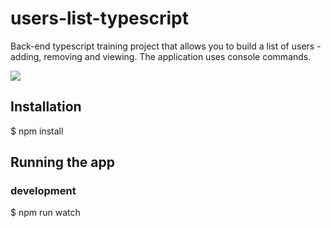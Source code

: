 # users-list-typescript

Back-end typescript training project that allows you to build a list of users - adding, removing and viewing. The application uses console commands.

<img src="https://lh3.googleusercontent.com/pw/AIL4fc_RA-D3urarkyh5MIxp8SLoup9poUJs4O9c77LXnif_vPD1MWND4hkdq1pOJSIFME1d5qzen-knalAavGe7bwUmPQUU0iy_QY45p_vjT7QO_2VsU2xjKeEP0OCh6MxdaQASdlP1cxUoONFFoO1zUsc=w397-h314-s-no?authuser=1)https://lh3.googleusercontent.com/pw/AIL4fc_RA-D3urarkyh5MIxp8SLoup9poUJs4O9c77LXnif_vPD1MWND4hkdq1pOJSIFME1d5qzen-knalAavGe7bwUmPQUU0iy_QY45p_vjT7QO_2VsU2xjKeEP0OCh6MxdaQASdlP1cxUoONFFoO1zUsc=w397-h314-s-no?authuser=1"/>


## Installation
$ npm install
## Running the app
### development
$ npm run watch

